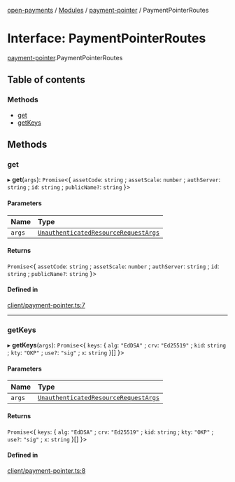 [open-payments](../README.md) / [Modules](../modules.md) / [payment-pointer](../modules/payment_pointer.md) / PaymentPointerRoutes

# Interface: PaymentPointerRoutes

[payment-pointer](../modules/payment_pointer.md).PaymentPointerRoutes

## Table of contents

### Methods

- [get](payment_pointer.PaymentPointerRoutes.md#get)
- [getKeys](payment_pointer.PaymentPointerRoutes.md#getkeys)

## Methods

### get

▸ **get**(`args`): `Promise`<{ `assetCode`: `string` ; `assetScale`: `number` ; `authServer`: `string` ; `id`: `string` ; `publicName?`: `string`  }\>

#### Parameters

| Name | Type |
| :------ | :------ |
| `args` | [`UnauthenticatedResourceRequestArgs`](index.UnauthenticatedResourceRequestArgs.md) |

#### Returns

`Promise`<{ `assetCode`: `string` ; `assetScale`: `number` ; `authServer`: `string` ; `id`: `string` ; `publicName?`: `string`  }\>

#### Defined in

[client/payment-pointer.ts:7](https://github.com/interledger/rafiki/blob/44b48cce/packages/open-payments/src/client/payment-pointer.ts#L7)

___

### getKeys

▸ **getKeys**(`args`): `Promise`<{ `keys`: { `alg`: ``"EdDSA"`` ; `crv`: ``"Ed25519"`` ; `kid`: `string` ; `kty`: ``"OKP"`` ; `use?`: ``"sig"`` ; `x`: `string`  }[]  }\>

#### Parameters

| Name | Type |
| :------ | :------ |
| `args` | [`UnauthenticatedResourceRequestArgs`](index.UnauthenticatedResourceRequestArgs.md) |

#### Returns

`Promise`<{ `keys`: { `alg`: ``"EdDSA"`` ; `crv`: ``"Ed25519"`` ; `kid`: `string` ; `kty`: ``"OKP"`` ; `use?`: ``"sig"`` ; `x`: `string`  }[]  }\>

#### Defined in

[client/payment-pointer.ts:8](https://github.com/interledger/rafiki/blob/44b48cce/packages/open-payments/src/client/payment-pointer.ts#L8)
